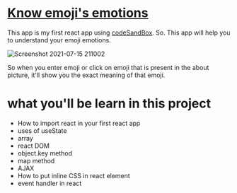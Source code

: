 # [Know emoji's emotions](https://csb-j1szl.netlify.app/)

 This app is my first react app using [codeSandBox](https://codesandbox.io/s/github/pritam-kr/emoji-emotions). So. This app will help you to understand your emoji emotions.
 
 ![Screenshot 2021-07-15 211002](https://user-images.githubusercontent.com/84632214/125817304-4adc28be-39e3-4f9f-99ce-f5f9f76e2473.png)

So when you enter emoji or click on emoji that is present in the about picture, it'll show you the exact meaning of that emoji.

# what you'll be learn in this project

- How to import react in your first react app
- uses of useState
- array
- react DOM
- object.key method
- map method
- AJAX
- How to put inline CSS in react element
- event handler in react
